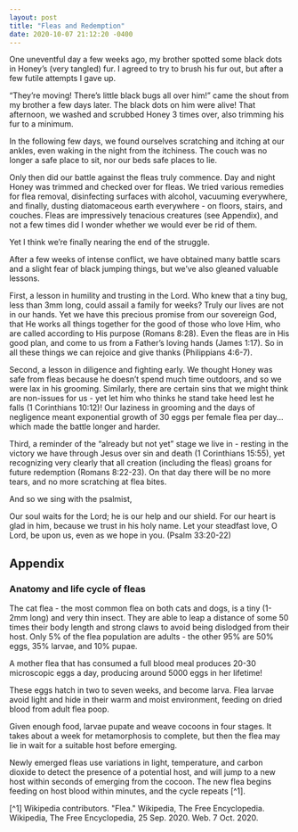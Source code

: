 ```yaml
---
layout: post
title: "Fleas and Redemption"
date: 2020-10-07 21:12:20 -0400
---
```


One uneventful day a few weeks ago, my brother spotted some black dots in Honey’s (very tangled) fur. I agreed to try to brush his fur out, but after a few futile attempts I gave up.

“They’re moving! There’s little black bugs all over him!” came the shout from my brother a few days later. The black dots on him were alive! That afternoon, we washed and scrubbed Honey 3 times over, also trimming his fur to a minimum.

In the following few days, we found ourselves scratching and itching at our ankles, even waking in the night from the itchiness. The couch was no longer a safe place to sit, nor our beds safe places to lie.

Only then did our battle against the fleas truly commence. Day and night Honey was trimmed and checked over for fleas. We tried various remedies for flea removal, disinfecting surfaces with alcohol, vacuuming everywhere, and finally, dusting diatomaceous earth everywhere - on floors, stairs, and couches. Fleas are impressively tenacious creatures (see Appendix), and not a few times did I wonder whether we would ever be rid of them.

Yet I think we’re finally nearing the end of the struggle.

After a few weeks of intense conflict, we have obtained many battle scars and a slight fear of black jumping things, but we’ve also gleaned valuable lessons.

First, a lesson in humility and trusting in the Lord. Who knew that a tiny bug, less than 3mm long, could assail a family for weeks? Truly our lives are not in our hands. Yet we have this precious promise from our sovereign God, that He works all things together for the good of those who love Him, who are called according to His purpose (Romans 8:28). Even the fleas are in His good plan, and come to us from a Father’s loving hands (James 1:17). So in all these things we can rejoice and give thanks (Philippians 4:6-7).

Second, a lesson in diligence and fighting early. We thought Honey was safe from fleas because he doesn’t spend much time outdoors, and so we were lax in his grooming. Similarly, there are certain sins that we might think are non-issues for us - yet let him who thinks he stand take heed lest he falls (1 Corinthians 10:12)! Our laziness in grooming and the days of negligence meant exponential growth of 30 eggs per female flea per day... which made the battle longer and harder.

Third, a reminder of the “already but not yet” stage we live in - resting in the victory we have through Jesus over sin and death (1 Corinthians 15:55), yet recognizing very clearly that all creation (including the fleas) groans for future redemption (Romans 8:22-23). On that day there will be no more tears, and no more scratching at flea bites.

And so we sing with the psalmist,

Our soul waits for the Lord;
    he is our help and our shield.
For our heart is glad in him,
    because we trust in his holy name.
Let your steadfast love, O Lord, be upon us,
    even as we hope in you.
(Psalm 33:20-22)

## Appendix
### Anatomy and life cycle of fleas

The cat flea - the most common flea on both cats and dogs, is a tiny (1-2mm long) and very thin insect. They are able to leap a distance of some 50 times their body length and strong claws to avoid being dislodged from their host. Only 5% of the flea population are adults - the other 95% are 50% eggs, 35% larvae, and 10% pupae.

A mother flea that has consumed a full blood meal produces 20-30 microscopic eggs a day, producing around 5000 eggs in her lifetime!

These eggs hatch in two to seven weeks, and become larva. Flea larvae avoid light and hide in their warm and moist environment, feeding on dried blood from adult flea poop.

Given enough food, larvae pupate and weave cocoons in four stages. It takes about a week for metamorphosis to complete, but then the flea may lie in wait for a suitable host before emerging.

Newly emerged fleas use variations in light, temperature, and carbon dioxide to detect the presence of a potential host, and will jump to a new host within seconds of emerging from the cocoon. The new flea begins feeding on host blood within minutes, and the cycle repeats [^1].

[^1] Wikipedia contributors. "Flea." Wikipedia, The Free Encyclopedia. Wikipedia, The Free Encyclopedia, 25 Sep. 2020. Web. 7 Oct. 2020.

